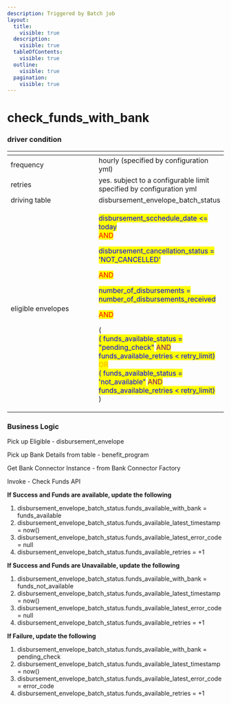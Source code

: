 ```yaml
---
description: Triggered by Batch job
layout:
  title:
    visible: true
  description:
    visible: true
  tableOfContents:
    visible: true
  outline:
    visible: true
  pagination:
    visible: true
---
```


# check\_funds\_with\_bank

### driver condition

<table><thead><tr><th width="235"></th><th></th></tr></thead><tbody><tr><td>frequency</td><td>hourly (specified by configuration yml)</td></tr><tr><td>retries</td><td>yes. subject to a configurable limit specified by  configuration yml</td></tr><tr><td>driving table</td><td>disbursement_envelope_batch_status</td></tr><tr><td>eligible envelopes</td><td><p><mark style="color:blue;">disbursement_scchedule_date &#x3C;= today</mark><br><mark style="color:red;">AND</mark></p><p><mark style="color:blue;">disbursement_cancellation_status = 'NOT_CANCELLED'</mark></p><p><mark style="color:red;">AND</mark></p><p><mark style="color:blue;">number_of_disbursements = number_of_disbursements_received</mark></p><p><mark style="color:red;">AND</mark></p><p>(<br><mark style="color:blue;">( funds_available_status = "pending_check"</mark> <mark style="color:purple;">AND</mark> <mark style="color:blue;">funds_available_retries &#x3C; retry_limit)</mark><br><mark style="color:orange;">OR</mark> <br><mark style="color:blue;">( funds_available_status = 'not_available"</mark> <mark style="color:purple;">AND</mark> <mark style="color:blue;">funds_available_retries &#x3C; retry_limit)</mark><br>) </p></td></tr></tbody></table>

### Business Logic

Pick up Eligible - disbursement\_envelope

Pick up Bank Details from table - benefit\_program

Get Bank Connector Instance - from Bank Connector Factory

Invoke - Check Funds API

**If Success and Funds are available, update the following**

1. disbursement\_envelope\_batch\_status.funds\_available\_with\_bank = funds\_available
2. disbursement\_envelope\_batch\_status.funds\_available\_latest\_timestamp = now()
3. disbursement\_envelope\_batch\_status.funds\_available\_latest\_error\_code = null
4. disbursement\_envelope\_batch\_status.funds\_available\_retries = +1

**If Success and Funds are Unavailable, update the following**

1. disbursement\_envelope\_batch\_status.funds\_available\_with\_bank = funds\_not\_available
2. disbursement\_envelope\_batch\_status.funds\_available\_latest\_timestamp = now()
3. disbursement\_envelope\_batch\_status.funds\_available\_latest\_error\_code = null
4. disbursement\_envelope\_batch\_status.funds\_available\_retries = +1

**If Failure, update the following**

1. disbursement\_envelope\_batch\_status.funds\_available\_with\_bank = pending\_check
2. disbursement\_envelope\_batch\_status.funds\_available\_latest\_timestamp = now()
3. disbursement\_envelope\_batch\_status.funds\_available\_latest\_error\_code = error\_code
4. disbursement\_envelope\_batch\_status.funds\_available\_retries = +1
